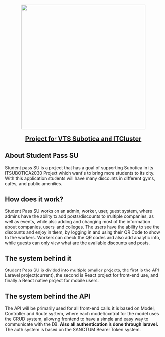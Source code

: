 <p align="center"><a href="https://laravel.com" target="_blank"><img src="https://cdn.discordapp.com/attachments/956869907188953140/959754727887876166/unknown.png" width="400"></a></p>

<p align="center" style="font-size: 20px">
<u><b>Project for VTS Subotica and ITCluster</b></u>
</p>

## About Student Pass SU

Student pass SU is a project that has a goal of supporting Subotica in its ITSUBOTICA2030 Project which want's to bring more students to its city. With this application students will have many discounts in different gyms, cafés, and public amenities. 

## How does it work?

Student Pass SU works on an admin, worker, user, guest system, where admins have the ability to add posts/discounts to multiple companies, as well as events, while also adding and changing most of the information about companies, users, and colleges.
The users have the ability to see the discounts and enjoy in them, by logging in and using their QR Code to show to the workers. Workers can check the QR codes and also add analytic info, while guests can only view what are the available discounts and posts.

## The system behind it

Student Pass SU is divided into multiple smaller projects, the first is the API Laravel project(current), the second is React project for front-end use, and finally a React native project for mobile users.

## The system behind the API

The API will be primarily used for all front-end calls, it is based on Model, Controller and Route system, where each  model/control for the model uses the CRUD system, allowing frontend to have a simple and easy way to communicate with the DB.
<b>Also all authentication is done through laravel.</b> The auth system is based on the SANCTUM Bearer Token system.
